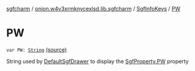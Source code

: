 [sgfcharm](../../index.md) / [onion.w4v3xrmknycexlsd.lib.sgfcharm](../index.md) / [SgfInfoKeys](index.md) / [PW](./-p-w.md)

# PW

`var PW: `[`String`](https://kotlinlang.org/api/latest/jvm/stdlib/kotlin/-string/index.html) [(source)](https://github.com/w4v3/sgfcharm/tree/master/sgfcharm/src/main/java/onion/w4v3xrmknycexlsd/lib/sgfcharm/SgfInfoKeys.kt#L178)

String used by [DefaultSgfDrawer](../../onion.w4v3xrmknycexlsd.lib.sgfcharm.view/-default-sgf-drawer/index.md) to display the [SgfProperty.PW](../../onion.w4v3xrmknycexlsd.lib.sgfcharm.parse/-sgf-property/-p-w/index.md) property

